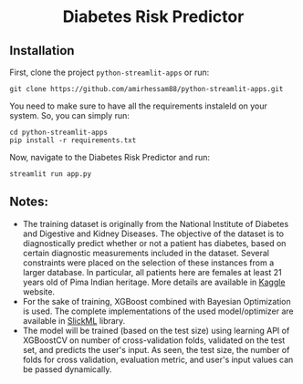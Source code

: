 <h1 align="center">
    Diabetes Risk Predictor
</h1>


## Installation

First, clone the project `python-streamlit-apps` or run:

```
git clone https://github.com/amirhessam88/python-streamlit-apps.git
```

You need to make sure to have all the requirements instaleld on your system. So, you can simply run:

```
cd python-streamlit-apps
pip install -r requirements.txt 
```

Now, navigate to the Diabetes Risk Predictor and run:

```
streamlit run app.py
```

## Notes:
- The training dataset is originally from the National Institute of Diabetes and Digestive and Kidney Diseases. The objective of the dataset is to diagnostically predict whether or not a patient has diabetes, based on certain diagnostic measurements included in the dataset. Several constraints were placed on the selection of these instances from a larger database. In particular, all patients here are females at least 21 years old of Pima Indian heritage. More details are available in [Kaggle](https://www.kaggle.com/uciml/pima-indians-diabetes-database) website.
- For the sake of training, XGBoost combined with Bayesian Optimization is used. The complete implementations of the used model/optimizer are available in [SlickML](https://github.com/slickml/slick-ml) library.
- The model will be trained (based on the test size) using learning API of XGBoostCV on number of cross-validation folds, validated on the test set, and predicts the user's input. As seen, the test size, the number of folds for cross validation, evaluation metric,  and user's input values can be passed dynamically.


